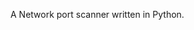                                                                                                                                       
A Network port scanner written in Python.          